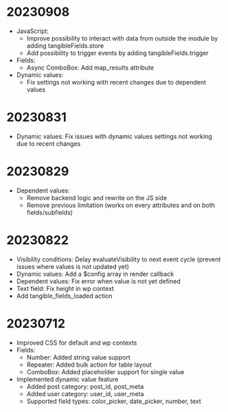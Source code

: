 # 20230908

- JavaScript:
  - Improve possibility to interact with data from outside the module by adding tangibleFields.store
  - Add possibility to trigger events by adding tangibleFields.trigger
- Fields:
  - Async ComboBox: Add map_results attribute
- Dynamic values:
  - Fix settings not working with recent changes due to dependent values

# 20230831

- Dynamic values: Fix issues with dynamic values settings not working due to recent changes

# 20230829

- Dependent values: 
  - Remove backend logic and rewrite on the JS side
  - Remove previous limitation (works on every attributes and on both fields/subfields)

# 20230822

- Visibility conditions: Delay evaluateVisibility to next event cycle (prevent issues where values is not updated yet)
- Dynamic values: Add a $config array in render callback
- Dependent values: Fix error when value is not yet defined
- Text field: Fix height in wp context
- Add tangible_fields_loaded action

# 20230712

- Improved CSS for default and wp contexts
- Fields:
  - Number: Added string value support
  - Repeater: Added bulk action for table layout
  - ComboBox: Added placeholder support for single value
- Implemented dynamic value feature
  - Added post category: post_id, post_meta
  - Added user category: user_id, user_meta
  - Supported field types: color_picker, date_picker, number, text
